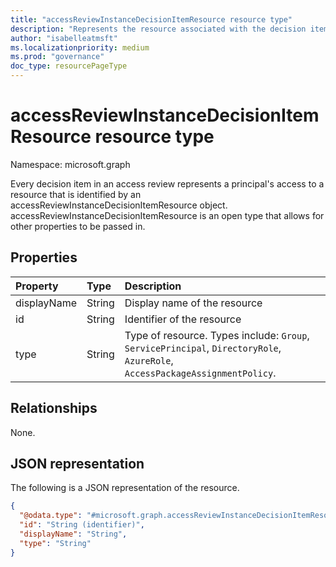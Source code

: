 ```yaml
---
title: "accessReviewInstanceDecisionItemResource resource type"
description: "Represents the resource associated with the decision item."
author: "isabelleatmsft"
ms.localizationpriority: medium
ms.prod: "governance"
doc_type: resourcePageType
---
```


# accessReviewInstanceDecisionItemResource resource type

Namespace: microsoft.graph

Every decision item in an access review represents a principal's access to a resource that is identified by an accessReviewInstanceDecisionItemResource object. accessReviewInstanceDecisionItemResource is an open type that allows for other properties to be passed in.

## Properties
|Property|Type|Description|
|:---|:---|:---|
|displayName|String|Display name of the resource|
|id|String|Identifier of the resource|
|type|String|Type of resource. Types include: `Group`, `ServicePrincipal`, `DirectoryRole`, `AzureRole`, `AccessPackageAssignmentPolicy`.|

## Relationships
None.

## JSON representation
The following is a JSON representation of the resource.
<!-- {
  "blockType": "resource",
  "@odata.type": "microsoft.graph.accessReviewInstanceDecisionItemResource"
}
-->
``` json
{
  "@odata.type": "#microsoft.graph.accessReviewInstanceDecisionItemResource",
  "id": "String (identifier)",
  "displayName": "String",
  "type": "String"
}
```
